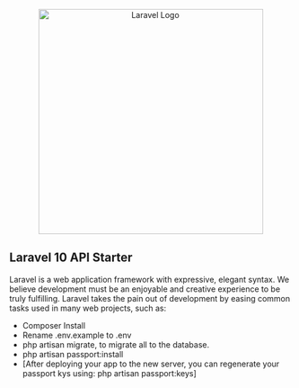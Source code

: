<p align="center"><a href="https://laravel.com" target="_blank"><img src="https://raw.githubusercontent.com/laravel/art/master/logo-lockup/5%20SVG/2%20CMYK/1%20Full%20Color/laravel-logolockup-cmyk-red.svg" width="400" alt="Laravel Logo"></a></p>


## Laravel 10 API Starter

Laravel is a web application framework with expressive, elegant syntax. We believe development must be an enjoyable and creative experience to be truly fulfilling. Laravel takes the pain out of development by easing common tasks used in many web projects, such as:



- Composer Install
- Rename .env.example to .env
- php artisan migrate, to migrate all to the database.
- php artisan passport:install
- [After deploying your app to the new server, you can regenerate your passport kys using: php artisan passport:keys]
